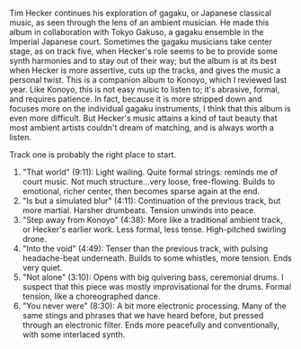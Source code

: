 Tim Hecker continues his exploration of gagaku, or Japanese classical music, as seen through the lens of an ambient
musician. He made this album in collaboration with Tokyo Gakuso, a gagaku ensemble in the Imperial Japanese court.
Sometimes the gagaku musicians take center stage, as on track five, when Hecker's role seems to be to provide some
synth harmonies and to stay out of their way; but the album is at its best when Hecker is more assertive,
cuts up the tracks, and gives the music a personal twist. This is a companion album to Konoyo, which I reviewed last
year. Like Konoyo, this is not easy music to listen to; it's abrasive, formal, and requires patience. In fact, because
it is more stripped down and focuses more on the individual gagaku instruments, I think that this album is even more
difficult. But Hecker's music attains a kind of taut beauty that most ambient artists couldn't dream of matching, and
is always worth a listen.

Track one is probably the right place to start.

1. "That world" (9:11): Light wailing. Quite formal strings: reminds me of court music. Not much structure...very loose,
   free-flowing. Builds to emotional, richer center, then becomes sparse again at the end.
1. "Is but a simulated blur" (4:11): Continuation of the previous track, but more martial. Harsher drumbeats.
   Tension unwinds into peace.
1. "Step away from Konoyo" (4:38): More like a traditional ambient track, or Hecker's earlier work. Less formal,
   less tense. High-pitched swirling drone.
1. "Into the void" (4:49): Tenser than the previous track, with pulsing headache-beat underneath. Builds to some
   whistles, more tension. Ends very quiet.
1. "Not alone" (3:10): Opens with big quivering bass, ceremonial drums. I suspect that this piece was mostly
   improvisational for the drums. Formal tension, like a choreographed dance.
1. "You never were" (8:30): A bit more electronic processing. Many of the same stings and phrases that we have
   heard before, but pressed through an electronic filter. Ends more peacefully and conventionally,
   with some interlaced synth.
